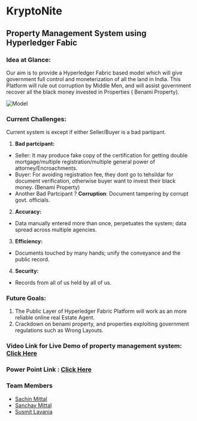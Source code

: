 
# KryptoNite

## Property Management System using Hyperledger Fabic

### Idea at Glance:

Our aim is to provide a Hyperledger Fabric based model which will give government full control and moneterization of all the land in India. This Platform will rule out corruption by Middle Men, and will assist government recover all the black money invested in Properties ( Benami Property).

![Model]( https://github.com/thesachinmittal/KryptoNite/blob/master/docs/KryptoNite.jpg )

### Current Challenges:

Current system is except if either Seller/Buyer is a bad partipant.

1. **Bad partcipant:**
* Seller: It may produce fake copy of the certification for getting double mortgage/multiple registration/multiple general power of attorney/Encroachments.
* Buyer: For avoiding registration fee, they dont go to tehsildar for document verification, otherwise buyer want to invest their black money. (Benami Property)
* Another Bad Partcipant ? **Corruption**: Document tampering by corrupt govt. officials.

2. **Accuracy:**
* Data manually entered more than once, perpetuates the system; data spread across multiple agencies.
3. **Efficiency:** 
* Documents touched by many hands; unify the conveyance and the public record.
4. **Security:** 
* Records from all of us held by all of us.

### Future Goals: 
1. The Public Layer of Hyperledger Fabric Platform will work as an more reliable online real Estate Agent.
2. Crackdown on benami property, and properties exploiting government regulations such as Wrong Layouts. 


### Video Link for Live Demo of property management system: [Click Here](https://drive.google.com/open?id=1-wevFrXEx9nrdYCW5B7IESnmRbYoP_9t)


### Power Point Link : [Click Here](https://drive.google.com/open?id=1RfO6KerPMuwiI4pzAqCySgaxDHyCRiki)


### Team Members
* [Sachin Mittal](https://github.com/thesachinmittal)
* [Sanchay Mittal](https://github.com/sanchaymittal)
* [Susmit Lavania](https://github.com/phunsukwangdu)
